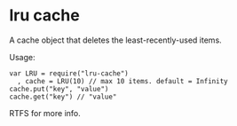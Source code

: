 # lru cache

A cache object that deletes the least-recently-used items.

Usage:

    var LRU = require("lru-cache")
      , cache = LRU(10) // max 10 items. default = Infinity
    cache.put("key", "value")
    cache.get("key") // "value"

RTFS for more info.
